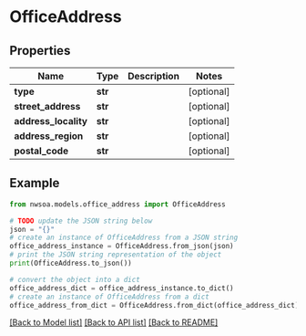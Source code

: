 # OfficeAddress


## Properties

Name | Type | Description | Notes
------------ | ------------- | ------------- | -------------
**type** | **str** |  | [optional] 
**street_address** | **str** |  | [optional] 
**address_locality** | **str** |  | [optional] 
**address_region** | **str** |  | [optional] 
**postal_code** | **str** |  | [optional] 

## Example

```python
from nwsoa.models.office_address import OfficeAddress

# TODO update the JSON string below
json = "{}"
# create an instance of OfficeAddress from a JSON string
office_address_instance = OfficeAddress.from_json(json)
# print the JSON string representation of the object
print(OfficeAddress.to_json())

# convert the object into a dict
office_address_dict = office_address_instance.to_dict()
# create an instance of OfficeAddress from a dict
office_address_from_dict = OfficeAddress.from_dict(office_address_dict)
```
[[Back to Model list]](../README.md#documentation-for-models) [[Back to API list]](../README.md#documentation-for-api-endpoints) [[Back to README]](../README.md)


